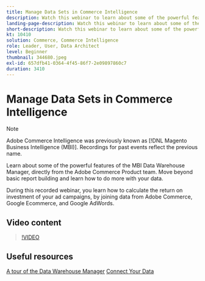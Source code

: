 ```yaml
---
title: Manage Data Sets in Commerce Intelligence
description: Watch this webinar to learn about some of the powerful features of the Commerce Intelligence Data Warehouse Manager.
landing-page-description: Watch this webinar to learn about some of the powerful features of the Commerce Intelligence Data Warehouse Manager.
short-description: Watch this webinar to learn about some of the powerful features of the Commerce Intelligence Data Warehouse Manager.
kt: 10410
solution: Commerce, Commerce Intelligence
role: Leader, User, Data Architect
level: Beginner
thumbnail: 344680.jpeg
exl-id: 657dfb41-0364-4f45-86f7-2e09897860c7
duration: 3410
---
```

# Manage Data Sets in Commerce Intelligence

>[!NOTE]
>
>Adobe Commerce Intelligence was previously known as [!DNL Magento Business Intelligence (MBI)]. Recordings for past events reflect the previous name.

Learn about some of the powerful features of the MBI Data Warehouse Manager, directly from the Adobe Commerce Product team. Move beyond basic report building and learn how to do more with your data.

During this recorded webinar, you learn how to calculate the return on investment of your ad campaigns, by joining data from Adobe Commerce, Google Ecommerce, and Google AdWords.

## Video content

>[!VIDEO](https://video.tv.adobe.com/v/344680?quality=12&learn=on)

## Useful resources

[A tour of the Data Warehouse Manager](https://experienceleague.adobe.com/docs/commerce-business-intelligence/mbi/analyze/warehouse-manager/tour-dwm.html)
[Connect Your Data](https://experienceleague.adobe.com/docs/commerce-business-intelligence/mbi/analyze/connecting/connecting-data.html)
